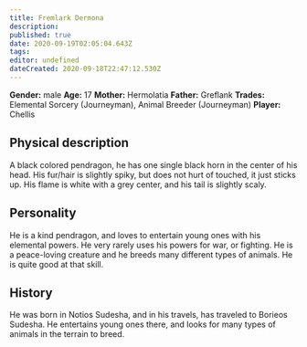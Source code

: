 ```yaml
---
title: Fremlark Dermona
description: 
published: true
date: 2020-09-19T02:05:04.643Z
tags: 
editor: undefined
dateCreated: 2020-09-18T22:47:12.530Z
---
```


**Gender:** male
**Age:** 17
**Mother:** Hermolatia
**Father:** Greflank
**Trades:** Elemental Sorcery (Journeyman), Animal Breeder (Journeyman)
**Player:** Chellis

## Physical description

A black colored pendragon, he has one single black horn in the center of his head. His fur/hair is slightly spiky, but does not hurt of touched, it just sticks up. His flame is white with a grey center, and his tail is slightly scaly.

## Personality

He is a kind pendragon, and loves to entertain young ones with his elemental powers. He very rarely uses his powers for war, or fighting. He is a peace-loving creature and he breeds many different types of animals. He is quite good at that skill.

## History

He was born in Notios Sudesha, and in his travels, has traveled to Borieos Sudesha. He entertains young ones there, and looks for many types of animals in the terrain to breed.